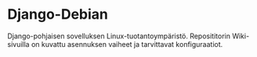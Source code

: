# Django-Debian
Django-pohjaisen sovelluksen Linux-tuotantoympäristö. Reposititorin Wiki-sivuilla on kuvattu asennuksen vaiheet ja tarvittavat konfiguraatiot.
